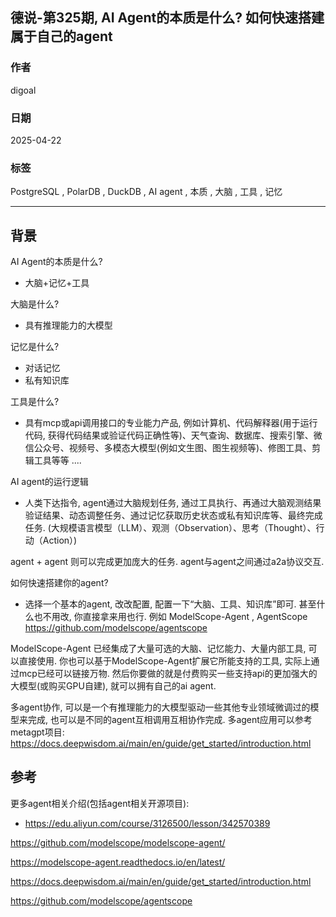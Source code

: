 ## 德说-第325期, AI Agent的本质是什么? 如何快速搭建属于自己的agent    
          
### 作者          
digoal          
          
### 日期          
2025-04-22          
          
### 标签          
PostgreSQL , PolarDB , DuckDB , AI agent , 本质 , 大脑 , 工具 , 记忆   
          
----          
          
## 背景     
AI Agent的本质是什么?   
- 大脑+记忆+工具  
  
  
大脑是什么?   
- 具有推理能力的大模型  
  
记忆是什么?  
- 对话记忆  
- 私有知识库  
  
工具是什么?  
- 具有mcp或api调用接口的专业能力产品, 例如计算机、代码解释器(用于运行代码, 获得代码结果或验证代码正确性等)、天气查询、数据库、搜索引擎、微信公众号、视频号、多模态大模型(例如文生图、图生视频等)、修图工具、剪辑工具等等 ....   
  
AI agent的运行逻辑  
- 人类下达指令, agent通过大脑规划任务, 通过工具执行、再通过大脑观测结果验证结果、动态调整任务、通过记忆获取历史状态或私有知识库等、最终完成任务. (大规模语言模型（LLM）、观测（Observation）、思考（Thought）、行动（Action）)    
  
agent + agent 则可以完成更加庞大的任务. agent与agent之间通过a2a协议交互.   
  
如何快速搭建你的agent?  
- 选择一个基本的agent, 改改配置, 配置一下“大脑、工具、知识库”即可. 甚至什么也不用改, 你直接拿来用也行. 例如 ModelScope-Agent , AgentScope  https://github.com/modelscope/agentscope    
  
ModelScope-Agent 已经集成了大量可选的大脑、记忆能力、大量内部工具, 可以直接使用. 你也可以基于ModelScope-Agent扩展它所能支持的工具, 实际上通过mcp已经可以链接万物. 然后你要做的就是付费购买一些支持api的更加强大的大模型(或购买GPU自建), 就可以拥有自己的ai agent.   
   
多agent协作, 可以是一个有推理能力的大模型驱动一些其他专业领域微调过的模型来完成, 也可以是不同的agent互相调用互相协作完成.  多agent应用可以参考metagpt项目: https://docs.deepwisdom.ai/main/en/guide/get_started/introduction.html  
  
## 参考  
更多agent相关介绍(包括agent相关开源项目):  
- https://edu.aliyun.com/course/3126500/lesson/342570389  
  
https://github.com/modelscope/modelscope-agent/  
  
https://modelscope-agent.readthedocs.io/en/latest/  
   
https://docs.deepwisdom.ai/main/en/guide/get_started/introduction.html  
   
https://github.com/modelscope/agentscope   
   
